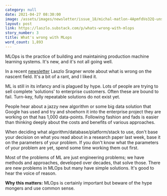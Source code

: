 ```yaml
---
category: null
date: 2021-04-27 08:30:00
image: /assets/images/newsletter/issue_18/michal-matlon-4ApmfdVo32Q-unsplash.jpeg
layout: post
link: https://laszlo.substack.com/p/whats-wrong-with-mlops
story_number: 3
title: What's wrong with MLops
word_count: 1,893
---
```


MLOps is the practice of building and maintaining production machine learning systems. It's new, and it's not all going well.

In a recent [newsletter](https://laszlo.substack.com/p/whats-wrong-with-mlops) Laszlo Sragner wrote about what is wrong on the nascent field. It's a bit of a rant, and I liked it.

ML is still in its infancy and is plagued by hype. Lots of people are trying to sell complete 'solutions' to enterprise customers. Often these are bound to fail. Turn-key, fully repeatable solutions do not exist yet.

People hear about a jazzy new algorithm or some big data solution that Google has used and try and shoehorn it into the enterprise project they are working on that has 1,000 data-points. Following fashion and fads is easier than thinking deeply about the costs and benefits of various approaches.

When deciding what algorithm/database/platform/stack to use, don't base your decision on what you read about in a research paper last week, base it on the parameters of your problem. If you don't know what the parameters of your problem are yet, spend some time working them out first.

Most of the problems of ML are just engineering problems; we have methods and approaches, developed over decades, that solve those. There are new problems in MLOps but many have simple solutions. It's good to hear the voice of reason.

**Why this matters:** MLOps is certainly important but beware of the hype mongers and use common sense.